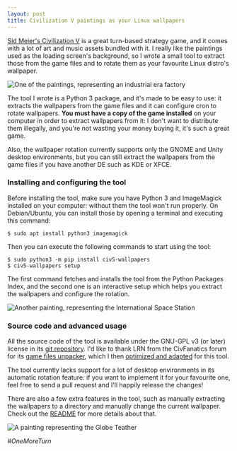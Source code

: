 ```yaml
---
layout: post
title: Civilization V paintings as your Linux wallpapers
---
```


[Sid Meier's Civilization V](http://store.steampowered.com/app/8930) is a great
turn-based strategy game, and it comes with a lot of art and music assets
bundled with it. I really like the paintings used as the loading screen's
background, so I wrote a small tool to extract those from the game files and to
rotate them as your favourite Linux distro's wallpaper.

![One of the paintings, representing an industrial era factory](/assets/blog/civ5-paintings-as-your-linux-wallpapers/desktop-1.jpg)

The tool I wrote is a Python 3 package, and it's made to be easy to use: it
extracts the wallpapers from the game files and it can configure cron to rotate
wallpapers. **You must have a copy of the game installed** on your computer in
order to extract wallpapers from it: I don't want to distribute them illegally,
and you're not wasting your money buying it, it's such a great game.

Also, the wallpaper rotation currently supports only the GNOME and Unity
desktop environments, but you can still extract the wallpapers from the game
files if you have another DE such as KDE or XFCE.

### Installing and configuring the tool

Before installing the tool, make sure you have Python 3 and ImageMagick
installed on your computer: without them the tool won't run properly. On
Debian/Ubuntu, you can install those by opening a terminal and executing this
command:

```
$ sudo apt install python3 imagemagick
```

Then you can execute the following commands to start using the tool:

```
$ sudo python3 -m pip install civ5-wallpapers
$ civ5-wallpapers setup
```

The first command fetches and installs the tool from the Python Packages Index,
and the second one is an interactive setup which helps you extract the
wallpapers and configure the rotation.

![Another painting, representing the International Space Station](/assets/blog/civ5-paintings-as-your-linux-wallpapers/desktop-2.jpg)

### Source code and advanced usage

All the source code of the tool is available under the GNU-GPL v3 (or later)
license in its [git repository][git]. I'd like to thank LRN from the
CivFanatics forum for its [game files unpacker][unfpk.py], which I then
[optimized and adapted][fpk] for this tool.

The tool currently lacks support for a lot of desktop environments in its
automatic rotation feature: if you want to implement it for your favourite one,
feel free to send a pull request and I'll happily release the changes!

There are also a few extra features in the tool, such as manually extracting
the wallpapers to a directory and manually change the current wallpaper. Check
out the [README][readme] for more details about that.

![A painting representing the Globe Teather](/assets/blog/civ5-paintings-as-your-linux-wallpapers/desktop-3.jpg)

*#OneMoreTurn*

[git]: https://github.com/pietroalbini/civ5-wallpapers
[unfpk.py]: http://forums.civfanatics.com/threads/civ-be-fpk-unpacker.540490/
[fpk]: https://github.com/pietroalbini/civ5-wallpapers/blob/master/civ5_wallpapers/fpk.py
[readme]: https://github.com/pietroalbini/civ5-wallpapers/blob/master/README.md
